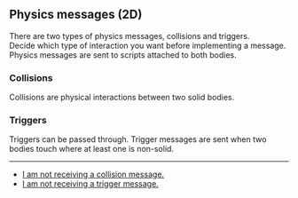 ## Physics messages (2D)
There are two types of physics messages, collisions and triggers.  
Decide which type of interaction you want before implementing a message.  
Physics messages are sent to scripts attached to both bodies.

### Collisions
Collisions are physical interactions between two solid bodies.  
### Triggers
Triggers can be passed through. Trigger messages are sent when two bodies touch where at least one is non-solid.  

---

- [I am not receiving a collision message.](2%20Collision%20Messages%202D.md)
- [I am not receiving a trigger message.](2%20Trigger%20Messages%203D.md)